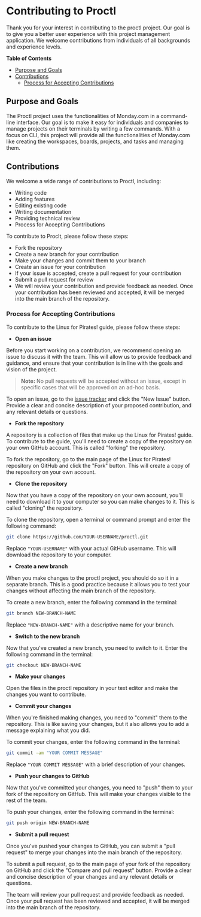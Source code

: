 # **Contributing to Proctl**

Thank you for your interest in contributing to the proctl project. Our goal is to give you a better user experience with this project management application. We welcome contributions from individuals of all backgrounds and experience levels.

**Table of Contents**

- [Purpose and Goals](#purpose-and-goals)
- [Contributions](#contributions)
  - [Process for Accepting Contributions](#process-for-accepting-contributions)

## **Purpose and Goals**

The Proctl project uses the functionalities of Monday.com in a command-line interface. Our goal is to make it easy for individuals and companies to manage projects on their terminals by writing a few commands. With a focus on CLI, this project will provide all the functionalities of Monday.com like creating the workspaces, boards, projects, and tasks and managing them.

## **Contributions**

We welcome a wide range of contributions to Proctl, including:

- Writing code
- Adding features
- Editing existing code
- Writing documentation
- Providing technical review
- Process for Accepting Contributions

To contribute to Proclt, please follow these steps:

- Fork the repository
- Create a new branch for your contribution
- Make your changes and commit them to your branch
- Create an issue for your contribution
- If your issue is accepted, create a pull request for your contribution
- Submit a pull request for review
- We will review your contribution and provide feedback as needed. Once your contribution has been reviewed and accepted, it will be merged into the main branch of the repository.

### **Process for Accepting Contributions**

To contribute to the Linux for Pirates! guide, please follow these steps:

- **Open an issue** 

Before you start working on a contribution, we recommend opening an issue to discuss it with the team. This will allow us to provide feedback and guidance, and ensure that your contribution is in line with the goals and vision of the project.

> **Note:** No pull requests will be accepted without an issue, except in specific cases that will be approved on an ad-hoc basis.

To open an issue, go to the [issue tracker](https://github.com/ibilalkayy/proctl/issues) and click the "New Issue" button. Provide a clear and concise description of your proposed contribution, and any relevant details or questions.

- **Fork the repository**

A repository is a collection of files that make up the Linux for Pirates! guide. To contribute to the guide, you'll need to create a copy of the repository on your own GitHub account. This is called "forking" the repository.

To fork the repository, go to the main page of the Linux for Pirates! repository on GitHub and click the "Fork" button. This will create a copy of the repository on your own account.

- **Clone the repository**

Now that you have a copy of the repository on your own account, you'll need to download it to your computer so you can make changes to it. This is called "cloning" the repository.

To clone the repository, open a terminal or command prompt and enter the following command:

```bash
git clone https://github.com/YOUR-USERNAME/proctl.git
```

Replace `"YOUR-USERNAME"` with your actual GitHub username. This will download the repository to your computer.

- **Create a new branch**

When you make changes to the proctl project, you should do so it in a separate branch. This is a good practice because it allows you to test your changes without affecting the main branch of the repository.

To create a new branch, enter the following command in the terminal:

```bash
git branch NEW-BRANCH-NAME
```

Replace `"NEW-BRANCH-NAME"` with a descriptive name for your branch.

- **Switch to the new branch**

Now that you've created a new branch, you need to switch to it. Enter the following command in the terminal:

```bash
git checkout NEW-BRANCH-NAME
```

- **Make your changes**

Open the files in the proctl repository in your text editor and make the changes you want to contribute.

- **Commit your changes**

When you're finished making changes, you need to "commit" them to the repository. This is like saving your changes, but it also allows you to add a message explaining what you did.

To commit your changes, enter the following command in the terminal:

```bash
git commit -am "YOUR COMMIT MESSAGE"
```

Replace `"YOUR COMMIT MESSAGE"` with a brief description of your changes.

- **Push your changes to GitHub**

Now that you've committed your changes, you need to "push" them to your fork of the repository on GitHub. This will make your changes visible to the rest of the team.

To push your changes, enter the following command in the terminal:

```bash
git push origin NEW-BRANCH-NAME
```

- **Submit a pull request**

Once you've pushed your changes to GitHub, you can submit a "pull request" to merge your changes into the main branch of the repository.

To submit a pull request, go to the main page of your fork of the repository on GitHub and click the "Compare and pull request" button. Provide a clear and concise description of your changes and any relevant details or questions.

The team will review your pull request and provide feedback as needed. Once your pull request has been reviewed and accepted, it will be merged into the main branch of the repository.
